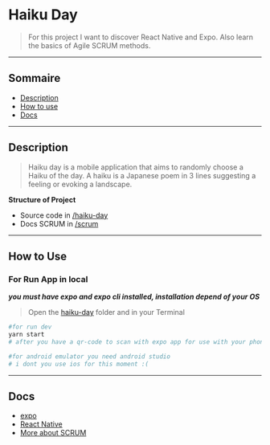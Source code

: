 # Haiku Day
> For this project I want to discover React Native and Expo. 
> Also learn the basics of Agile SCRUM methods.

---

## Sommaire

- [Description](#Description)
- [How to use](#How-to-Use)
- [Docs](#Docs)

---

## Description
>Haiku day is a mobile application that aims to randomly choose a Haiku of the day. A haiku is a Japanese poem in 3 lines suggesting a feeling or evoking a landscape.

**Structure of Project**

- Source code in [/haiku-day](/haiku-day)
- Docs SCRUM in [/scrum](/scrum)

---

## How to Use
### For Run App in local
*__you must have expo and expo cli installed, installation depend of your OS__*
>Open the [haiku-day](/haiku-day) folder and in your Terminal

````bash
#for run dev
yarn start
# after you have a qr-code to scan with expo app for use with your phone

#for android emulator you need android studio
# i dont you use ios for this moment :(
````

---

## Docs

- [expo](https://docs.expo.io/)
- [React Native](https://reactnative.dev/docs/getting-started)
- [More about SCRUM](https://www.romanpichler.com/)